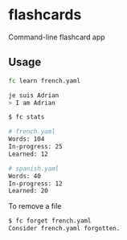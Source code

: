 # flashcards
Command-line flashcard app

## Usage


```bash
fc learn french.yaml

je suis Adrian
> I am Adrian
```

```bash
$ fc stats

# french.yaml
Words: 104
In-progress: 25
Learned: 12

# spanish.yaml
Words: 40
In-progress: 12
Learned: 20
```

To remove a file
```bash
$ fc forget french.yaml
Consider french.yaml forgotten.
```
